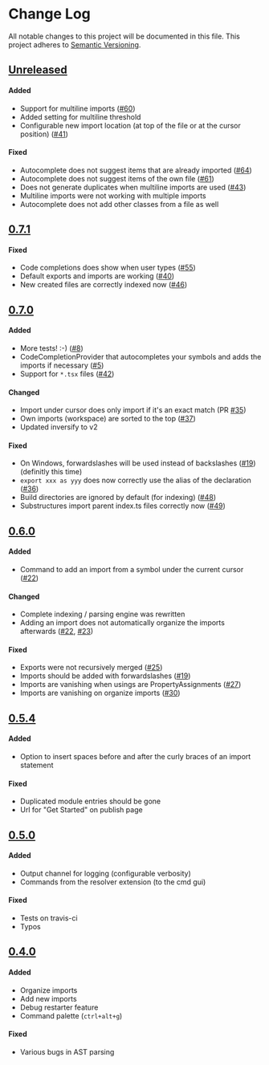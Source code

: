 # Change Log
All notable changes to this project will be documented in this file.
This project adheres to [Semantic Versioning](http://semver.org/).

## [Unreleased]
#### Added
- Support for multiline imports ([#60](https://github.com/buehler/typescript-hero/issues/60))
- Added setting for multiline threshold
- Configurable new import location (at top of the file or at the cursor position) ([#41](https://github.com/buehler/typescript-hero/issues/41))

#### Fixed
- Autocomplete does not suggest items that are already imported ([#64](https://github.com/buehler/typescript-hero/issues/64))
- Autocomplete does not suggest items of the own file ([#61](https://github.com/buehler/typescript-hero/issues/61))
- Does not generate duplicates when multiline imports are used ([#43](https://github.com/buehler/typescript-hero/issues/43))
- Multiline imports were not working with multiple imports
- Autocomplete does not add other classes from a file as well

## [0.7.1]
#### Fixed
- Code completions does show when user types ([#55](https://github.com/buehler/typescript-hero/issues/55))
- Default exports and imports are working ([#40](https://github.com/buehler/typescript-hero/issues/40))
- New created files are correctly indexed now ([#46](https://github.com/buehler/typescript-hero/issues/46))

## [0.7.0]
#### Added
- More tests! :-) ([#8](https://github.com/buehler/typescript-hero/issues/8))
- CodeCompletionProvider that autocompletes your symbols and adds the imports if necessary ([#5](https://github.com/buehler/typescript-hero/issues/5))
- Support for `*.tsx` files ([#42](https://github.com/buehler/typescript-hero/issues/42))

#### Changed
- Import under cursor does only import if it's an exact match (PR [#35](https://github.com/buehler/typescript-hero/pull/35))
- Own imports (workspace) are sorted to the top ([#37](https://github.com/buehler/typescript-hero/issues/37))
- Updated inversify to v2

#### Fixed
- On Windows, forwardslashes will be used instead of backslashes ([#19](https://github.com/buehler/typescript-hero/issues/19)) (definitly this time)
- `export xxx as yyy` does now correctly use the alias of the declaration ([#36](https://github.com/buehler/typescript-hero/issues/36))
- Build directories are ignored by default (for indexing) ([#48](https://github.com/buehler/typescript-hero/issues/48))
- Substructures import parent index.ts files correctly now ([#49](https://github.com/buehler/typescript-hero/issues/49))

## [0.6.0]
#### Added
- Command to add an import from a symbol under the current cursor ([#22](https://github.com/buehler/typescript-hero/issues/22))

#### Changed
- Complete indexing / parsing engine was rewritten
- Adding an import does not automatically organize the imports afterwards ([#22](https://github.com/buehler/typescript-hero/issues/22), [#23](https://github.com/buehler/typescript-hero/issues/23))

#### Fixed
- Exports were not recursively merged ([#25](https://github.com/buehler/typescript-hero/issues/25))
- Imports should be added with forwardslashes ([#19](https://github.com/buehler/typescript-hero/issues/19))
- Imports are vanishing when usings are PropertyAssignments ([#27](https://github.com/buehler/typescript-hero/issues/27))
- Imports are vanishing on organize imports ([#30](https://github.com/buehler/typescript-hero/issues/30))

## [0.5.4]
#### Added
- Option to insert spaces before and after the curly braces of an import statement

#### Fixed
- Duplicated module entries should be gone
- Url for "Get Started" on publish page

## [0.5.0]
#### Added
- Output channel for logging (configurable verbosity)
- Commands from the resolver extension (to the cmd gui)

#### Fixed
- Tests on travis-ci
- Typos

## [0.4.0]
#### Added
- Organize imports
- Add new imports
- Debug restarter feature
- Command palette (`ctrl+alt+g`)

#### Fixed
- Various bugs in AST parsing


[Unreleased]: https://github.com/buehler/typescript-hero/compare/v0.7.1...master
[0.7.1]: https://github.com/buehler/typescript-hero/compare/v0.7.0...v0.7.1
[0.7.0]: https://github.com/buehler/typescript-hero/compare/v0.6.0...v0.7.0
[0.6.0]: https://github.com/buehler/typescript-hero/compare/v0.5.4...v0.6.0
[0.5.4]: https://github.com/buehler/typescript-hero/compare/v0.5.0...v0.5.4
[0.5.0]: https://github.com/buehler/typescript-hero/compare/v0.4.0...v0.5.0
[0.4.0]: https://github.com/buehler/typescript-hero/tree/v0.4.0
